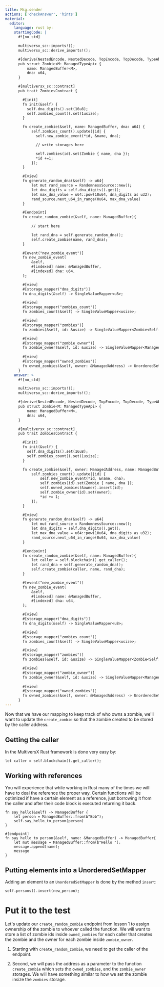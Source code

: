 ```yaml
---
title: Msg.sender
actions: ['checkAnswer', 'hints']
material:
  editor:
    language: rust by:
    startingCode: |
      #![no_std]

      multiversx_sc::imports!();
      multiversx_sc::derive_imports!();

      #[derive(NestedEncode, NestedDecode, TopEncode, TopDecode, TypeAbi)]
      pub struct Zombie<M: ManagedTypeApi> {
          name: ManagedBuffer<M>,
          dna: u64,
      }

      #[multiversx_sc::contract]
      pub trait ZombiesContract {

        #[init]
        fn init(&self) {
          self.dna_digits().set(16u8);
          self.zombies_count().set(1usize);
        }

        fn create_zombie(&self, name: ManagedBuffer, dna: u64) {
            self.zombies_count().update(|id| {
              self.new_zombie_event(*id, &name, dna);

              // write storages here

              self.zombies(id).set(Zombie { name, dna });
              *id +=1;
            });
        }

        #[view]
        fn generate_random_dna(&self) -> u64{
            let mut rand_source = RandomnessSource::new();
            let dna_digits = self.dna_digits().get();
            let max_dna_value = u64::pow(10u64, dna_digits as u32);
            rand_source.next_u64_in_range(0u64, max_dna_value)
        }

        #[endpoint]
        fn create_random_zombie(&self, name: ManagedBuffer){
            
            // start here

            let rand_dna = self.generate_random_dna();
            self.create_zombie(name, rand_dna);
        }

        #[event("new_zombie_event")]
        fn new_zombie_event(
            &self, 
            #[indexed] name: &ManagedBuffer, 
            #[indexed] dna: u64,
        );

        #[view]
        #[storage_mapper("dna_digits")]
        fn dna_digits(&self) -> SingleValueMapper<u8>;

        #[view]
        #[storage_mapper("zombies_count")]
        fn zombies_count(&self) -> SingleValueMapper<usize>;

        #[view]
        #[storage_mapper("zombies")]
        fn zombies(&self, id: &usize) -> SingleValueMapper<Zombie<Self::Api>>;

        #[view]
        #[storage_mapper("zombie_owner")]
        fn zombie_owner(&self, id: &usize) -> SingleValueMapper<ManagedAddress>;
        
        #[view]
        #[storage_mapper("owned_zombies")]
        fn owned_zombies(&self, owner: &ManagedAddress) -> UnorderedSetMapper<usize>;
      }
    answer: >
      #![no_std]

      multiversx_sc::imports!();
      multiversx_sc::derive_imports!();

      #[derive(NestedEncode, NestedDecode, TopEncode, TopDecode, TypeAbi)]
      pub struct Zombie<M: ManagedTypeApi> {
          name: ManagedBuffer<M>,
          dna: u64,
      }

      #[multiversx_sc::contract]
      pub trait ZombiesContract {

        #[init]
        fn init(&self) {
          self.dna_digits().set(16u8);
          self.zombies_count().set(1usize);
        }

        fn create_zombie(&self, owner: ManagedAddress, name: ManagedBuffer, dna: u64) {
            self.zombies_count().update(|id| {
                self.new_zombie_event(*id, &name, dna);
                self.zombies(id).set(Zombie { name, dna });
                self.owned_zombies(&owner).insert(id);
                self.zombie_owner(id).set(owner);
                *id += 1;
            });
        }

        #[view]
        fn generate_random_dna(&self) -> u64{
            let mut rand_source = RandomnessSource::new();
            let dna_digits = self.dna_digits().get();
            let max_dna_value = u64::pow(10u64, dna_digits as u32);
            rand_source.next_u64_in_range(0u64, max_dna_value)
        }

        #[endpoint]
        fn create_random_zombie(&self, name: ManagedBuffer){
            let caller = self.blockchain().get_caller();
            let rand_dna = self.generate_random_dna();
            self.create_zombie(caller, name, rand_dna);
        }

        #[event("new_zombie_event")]
        fn new_zombie_event(
            &self, 
            #[indexed] name: &ManagedBuffer, 
            #[indexed] dna: u64,
        );

        #[view]
        #[storage_mapper("dna_digits")]
        fn dna_digits(&self) -> SingleValueMapper<u8>;

        #[view]
        #[storage_mapper("zombies_count")]
        fn zombies_count(&self) -> SingleValueMapper<usize>;

        #[view]
        #[storage_mapper("zombies")]
        fn zombies(&self, id: &usize) -> SingleValueMapper<Zombie<Self::Api>>;

        #[view]
        #[storage_mapper("zombie_owner")]
        fn zombie_owner(&self, id: &usize) -> SingleValueMapper<ManagedAddress>;
        
        #[view]
        #[storage_mapper("owned_zombies")]
        fn owned_zombies(&self, owner: &ManagedAddress) -> UnorderedSetMapper<usize>;
      }
---
```


Now that we have our mapping to keep track of who owns a zombie, we'll want to update the `create_zombie` so that the zombie created to be stored by the caller address.

## Getting the caller

In the MultiversX Rust framework is done very easy by:

```
let caller = self.blockchain().get_caller();
```

## Working with references

You will experience that while working in Rust many of the times we will have to deal the reference the proper way. Certain functions will be optimized if have a certain element as a reference, just borrowing it from the caller and after their code block is executed returning it back.  

```
fn say_hello(&self) -> ManagedBuffer {
    let person = ManagedBuffer::from(b"Bob");
    self.say_hello_to_person(person)
}

#[endpoint]
fn say_hello_to_person(&self, name: &ManagedBuffer) -> ManagedBuffer{
    let mut message = ManagedBuffer::from(b"Hello ");
    message.append(name);
    message
}
```

## Putting elements into a UnorderedSetMapper

Adding an element to an `UnorderedSetMapper` is done by the method `insert`:

```
self.persons().insert(new_person);
```

# Put it to the test

Let's update our `create_random_zombie` endpoint from lesson 1 to assign ownership of the zombie to whoever called the function. 
We will want to store a list of zombie ids inside `owned_zombies` for each caller that creates the zombie and the owner for each zombie inside `zombie_owner`.

1. Starting with `create_random_zombie`, we need to get the caller of the endpoint.

2. Second, we will pass the address as a parameter to the function `create_zombie` which sets the `owned_zombies`, and the `zombie_owner` storages. We will have something similar to how we set the zombie insize the `zombies` storage.

